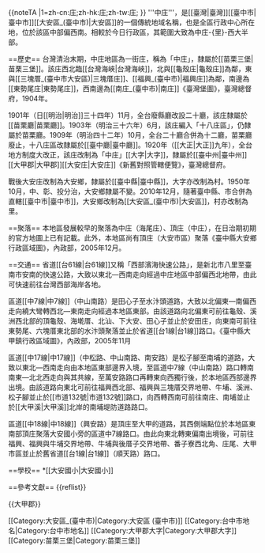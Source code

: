 {{noteTA
|1=zh-cn:庄;zh-hk:庄;zh-tw:庄;
}}
'''中庄'''，是[[臺灣|臺灣]][[臺中市|臺中市]][[大安區_(臺中市)|大安區]]的一個傳統地域名稱，也是全區行政中心所在地，位於該區中部偏西南。相較於今日行政區，其範圍大致為中庄-{里}-西大半部。<ref name="臺灣堡圖"/><ref name="大安鄉地圖"/>

==歷史==
台灣清治末期，中庄地區為一街庄，稱為「中庄」，隸屬於[[苗栗三堡|苗栗三堡]]。該庄西北臨[[台灣海峽|台灣海峽]]，北與[[龜殼庄|龜殼庄]]為鄰，東與[[三塊厝_(臺中市大安區)|三塊厝庄]]、[[福興_(臺中市)|福興庄]]為鄰，南邊為[[東勢尾庄|東勢尾庄]]，西南邊為[[南庄_(臺中市)|南庄]]<ref name="臺灣堡圖">《臺灣堡圖》，臺灣總督府，1904年</ref>。

1901年（日[[明治|明治]]三十四年）11月，全台廢縣廳改設二十廳，該庄隸屬於[[苗栗廳|苗栗廳]]。1903年（明治三十六年）6月，該庄編入「十八庄區」，仍隸屬於苗栗廳。1909年（明治四十二年）10月，全台二十廳合併為十二廳，苗栗廳廢止，十八庄區改隸屬於[[臺中廳|臺中廳]]。1920年（[[大正|大正]]九年），全台地方制度大改正，該庄改制為「中庄」[[大字|大字]]，隸屬於[[臺中州|臺中州]][[大甲郡|大甲郡]][[大安庄|大安庄]]<ref>《新舊對照管轄便覽》，臺灣總督府</ref>。

戰後大安庄改制為大安鄉，隸屬於[[臺中縣|臺中縣]]，大字亦改制為村。1950年10月，中、彰、投分治，大安鄉隸屬不變。2010年12月，隨著臺中縣、市合併為直轄[[臺中市|臺中市]]，大安鄉改制為[[大安區_(臺中市)|大安區]]，村亦改制為里。

==聚落==
本地區發展較早的聚落為中庄（海尾庄）、頂庄（中庄），在日治期初期的官方地圖上已有記載<ref name="臺灣堡圖"/>。此外，本地區尚有頂庄（大安市區）聚落<ref name="大安鄉地圖">《臺中縣大安鄉行政區域圖》，內政部，2005年12月</ref>。

==交通==
省道[[台61線|台61線]]又稱「西部濱海快速公路」，是新北市八里至臺南市安南的快速公路，大致以東北—西南走向經過中庄地區中部偏西北地帶，由此可快速前往台灣西部海岸各地。<ref name="臺灣堡圖"/><ref name="大安鄉地圖"/>

區道[[中7線|中7線]]（中山南路）是田心子至水汴頭道路，大致以北偏東—南偏西走向繞大彎轉西北—東南走向經過本地區東部。由該道路向北偏東可前往龜殼、溪洲西北部的頂龜殼、海墘厝、北汕、下大安、田心子並止於安田庄，向東南可前往東勢尾、六塊厝東北部的水汴頭聚落並止於省道[[台1線|台1線]]路口。<ref name="臺灣堡圖"/><ref name="大安鄉地圖"/><ref name="大甲鎮地圖">《臺中縣大甲鎮行政區域圖》，內政部，2005年11月</ref>

區道[[中17線|中17線]]（中松路、中山南路、南安路）是松子腳至南埔的道路，大致以東北—西南走向由本地區東部邊界入境，至區道中7線（中山南路）路口轉南南東—北北西走向與其共線，至萬安路路口再轉東向西獨行後，於本地區西部邊界出境。由該道路向東北可前往福興西北部、福興與三塊厝交界地帶、牛埔、溪洲、松子腳並止於[[市道132號|市道132號]]路口，向西轉西南可前往南庄、南埔並止於[[大甲溪|大甲溪]]北岸的南埔堤防道路路口。<ref name="臺灣堡圖"/><ref name="大安鄉地圖"/>

區道[[中18線|中18線]]（興安路）是頂庄至大甲的道路，其西側端點位於本地區東南部頂庄聚落大安國小旁的區道中7線路口。由此向東北轉東偏南出境後，可前往福興、福興與牛埔交界地帶、牛埔與後厝子交界地帶、番子寮西北角、庄尾、大甲市區並止於舊省道[[台1線|台1線]]（順天路）路口。<ref name="臺灣堡圖"/><ref name="大安鄉地圖"/><ref name="大甲鎮地圖"/>

==學校==
*[[大安國小|大安國小]]

==參考文獻==
{{reflist}}

{{大甲郡}}

[[Category:大安區_(臺中市)|Category:大安區 (臺中市)]]
[[Category:台中市地名|Category:台中市地名]]
[[Category:大甲郡大字|Category:大甲郡大字]]
[[Category:苗栗三堡|Category:苗栗三堡]]